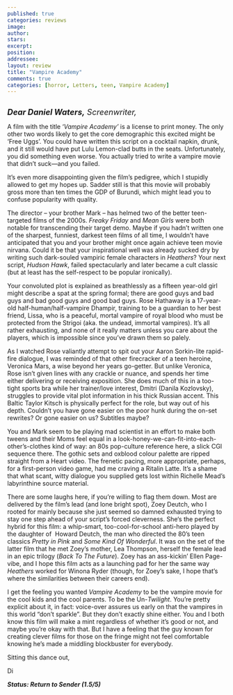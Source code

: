 ```yaml
---
published: true
categories: reviews
image:
author: 
stars: 
excerpt: 
position: 
addressee: 
layout: review
title: "Vampire Academy"
comments: true
categories: [horror, Letters, teen, Vampire Academy]
---
```

<div><p><span class="full-image-block ssNonEditable"><span><a href="/letters/2014/2/10/vampire-academy.html"><img src="http://static.squarespace.com/static/5005f6bcc4aa41161b33e89e/5329cf1fe4b07c068ebf74de/5329cf1fe4b07c068ebf795a/1392049586056/Vampire%20Academy.jpg" alt="" /></a></span></span></p>
<p class="normal"><em style="font-size:130%;"><strong>Dear Daniel Waters,</strong> Screenwriter,</em></p>
<p class="normal">A film with the title &lsquo;<em>Vampire Academy&rsquo;</em> is a license to print money. The only other two words likely to get the core demographic this excited might be &#8216;Free Uggs&#8217;. You could have written this script on a cocktail napkin, drunk, and it still would have put Lulu Lemon-clad butts in the seats. Unfortunately, you did something even worse. You actually tried to write a vampire movie that didn&rsquo;t suck&mdash;and you failed.</p>
<p class="normal">It&rsquo;s even more disappointing given the film&rsquo;s pedigree, which I stupidly allowed to get my hopes up. Sadder still is that this movie will probably gross more than ten times the GDP of Burundi, which might lead you to confuse popularity with quality.</p>
<p class="normal">The director &ndash; your brother Mark &ndash; has helmed two of the better teen-targeted films of the 2000s. <em>Freaky Friday</em> and <em>Mean Girls</em> were both notable for transcending their target demo. Maybe if you hadn&rsquo;t written one of the sharpest, funniest, darkest teen films of all time, I wouldn&rsquo;t have anticipated that you and your brother might once again achieve teen movie nirvana. Could it be that your inspirational well was already sucked dry by writing such dark-souled vampiric female characters in <em>Heathers</em>? Your next script, <em>Hudson Hawk</em>, failed spectacularly and later became a cult classic (but at least has the self-respect to be popular ironically).</p>
<p class="normal">Your convoluted plot is explained as breathlessly as a fifteen year-old girl might describe a spat at the spring formal; there are good guys and bad guys and bad good guys and good bad guys. Rose Hathaway is a 17-year-old half-human/half-vampire Dhampir, training to be a guardian to her best friend, Lissa, who is a peaceful, mortal vampire of royal blood who must be protected from the Strigoi (aka. the undead, immortal vampires). It&rsquo;s all rather exhausting, and none of it really matters unless you care about the players, which is impossible since you&rsquo;ve drawn them so palely.</p>
<p class="normal">As I watched Rose valiantly attempt to spit out your Aaron Sorkin-lite rapid-fire dialogue, I was reminded of that other firecracker of a teen heroine, Veronica Mars, a wise beyond her years go-getter. But unlike Veronica, Rose isn&rsquo;t given lines with any crackle or nuance, and spends her time either delivering or receiving exposition. She does much of this in a too-tight sports bra while her trainer/love interest, Dmitri (Danila Kozlovsky), struggles to provide vital plot information in his thick Russian accent. This Baltic Taylor Kitsch is physically perfect for the role, but way out of his depth. Couldn&rsquo;t you have gone easier on the poor hunk during the on-set rewrites? Or gone easier on us? Subtitles maybe?</p>
<p class="normal">You and Mark seem to be playing mad scientist in an effort to make both tweens and their Moms feel equal in a look-honey-we-can-fit-into-each-other&rsquo;s-clothes kind of way: an 80s pop-culture reference here, a slick CGI sequence there. The gothic sets and oxblood colour palette are ripped straight from a Heart video. The frenetic pacing, more appropriate, perhaps, for a first-person video game, had me craving a Ritalin Latte. It&rsquo;s a shame that what scant, witty dialogue you supplied gets lost within Richelle Mead&rsquo;s labyrinthine source material.&nbsp;</p>
<p class="normal">There are some laughs here, if you&rsquo;re willing to flag them down. Most are delivered by the film&rsquo;s lead (and lone bright spot), Zoey Deutch, who I rooted for mainly because she just seemed so damned exhausted trying to stay one step ahead of your script&rsquo;s forced cleverness. She&lsquo;s the perfect hybrid for this film: a whip-smart, too-cool-for-school anti-hero played by the daughter of&nbsp; Howard Deutch, the man who directed the 80&rsquo;s teen classics <em>Pretty in Pink </em>and<em> Some Kind Of Wonderful</em>. It was on the set of the latter film that he met Zoey&rsquo;s mother, Lea Thompson, herself the female lead in an epic trilogy (<em>Back To The Future</em>). Zoey has an ass-kickin&rsquo; Ellen Page-vibe, and I hope this film acts as a launching pad for her the same way <em>Heathers</em> worked for Winona Ryder (though, for Zoey&rsquo;s sake, I hope that&rsquo;s where the similarities between their careers end).</p>
<p class="normal">I get the feeling you wanted <em>Vampire Academy</em> to be the vampire movie for the cool kids and the cool parents. To be the Un-<em>Twilight</em>. You&rsquo;re pretty explicit about it, in fact: voice-over assures us early on that the vampires in this world &ldquo;don&rsquo;t sparkle&rdquo;. But they don&rsquo;t exactly shine either. You and I both know this film will make a mint regardless of whether it&rsquo;s good or not, and maybe you&rsquo;re okay with that. But I have a feeling that the guy known for creating clever films for those on the fringe might not feel comfortable knowing he&rsquo;s made a middling blockbuster for everybody.</p>
<p class="normal">Sitting this dance out,</p>
<p class="normal">Di</p>
<p class="normal"><em><strong>Status: Return to Sender (1.5/5)</strong></em></p>
<p>&nbsp;</p></div>
